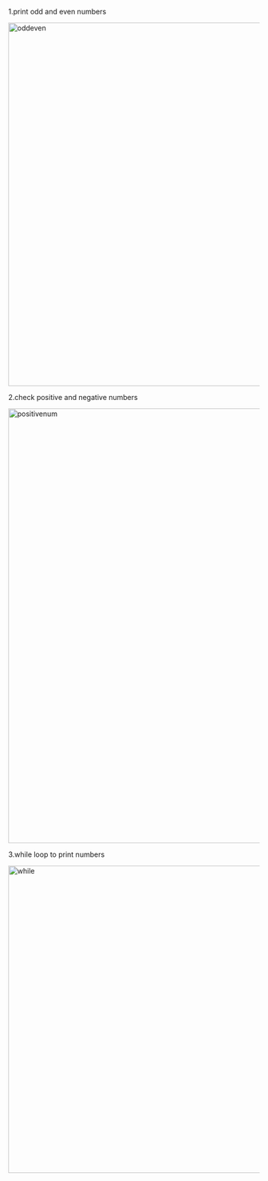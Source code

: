 1.print odd and even numbers

<img width="728" alt="oddeven" src="https://github.com/user-attachments/assets/37889ed3-5c5f-481d-b59e-48f611309076" />


2.check positive and negative numbers

<img width="871" alt="positivenum" src="https://github.com/user-attachments/assets/9b64d3f4-f705-44c1-8909-50588fb2dde3" />


3.while loop to print numbers

<img width="616" alt="while" src="https://github.com/user-attachments/assets/5b886340-db7a-463a-90e6-31ba47dd5ede" />

